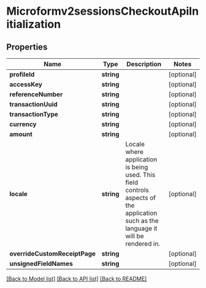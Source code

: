 # Microformv2sessionsCheckoutApiInitialization

## Properties
Name | Type | Description | Notes
------------ | ------------- | ------------- | -------------
**profileId** | **string** |  | [optional] 
**accessKey** | **string** |  | [optional] 
**referenceNumber** | **string** |  | [optional] 
**transactionUuid** | **string** |  | [optional] 
**transactionType** | **string** |  | [optional] 
**currency** | **string** |  | [optional] 
**amount** | **string** |  | [optional] 
**locale** | **string** | Locale where application is being used.  This field controls aspects of the application such as the language it will be rendered in. | [optional] 
**overrideCustomReceiptPage** | **string** |  | [optional] 
**unsignedFieldNames** | **string** |  | [optional] 

[[Back to Model list]](../README.md#documentation-for-models) [[Back to API list]](../README.md#documentation-for-api-endpoints) [[Back to README]](../README.md)


